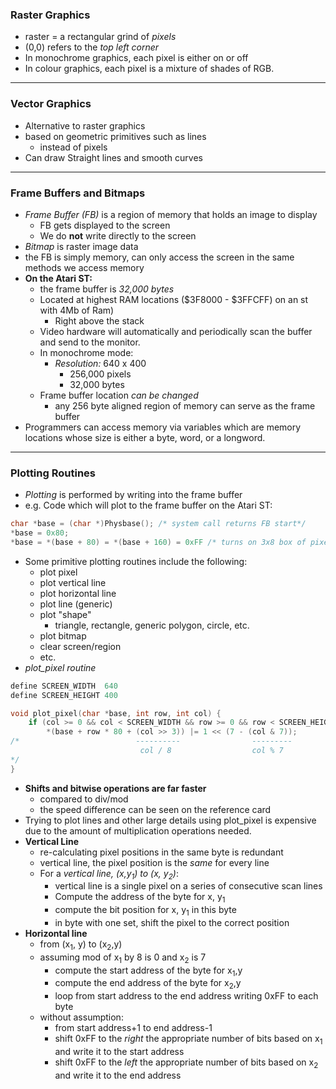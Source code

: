 ### Raster Graphics
- raster = a rectangular grind of *pixels*
- (0,0) refers to the *top left corner*
- In monochrome graphics, each pixel is either on or off
- In colour graphics, each pixel is a mixture of shades of RGB.
---
### Vector Graphics
- Alternative to raster graphics
- based on geometric primitives such as lines
	- instead of pixels
- Can draw Straight lines and smooth curves
---
### Frame Buffers and Bitmaps
- *Frame Buffer (FB)* is a region of memory that holds an image to display
	- FB gets displayed to the screen
	- We do **not** write directly to the screen
- *Bitmap* is raster image data
- the FB is simply memory, can only access the screen in the same methods we access memory
- **On the Atari ST:**
	- the frame buffer is *32,000 bytes*
	- Located at highest RAM locations ($3F8000 - $3FFCFF) on an st with 4Mb of Ram)
		- Right above the stack
	- Video hardware will automatically and periodically scan the buffer and send to the monitor.
	- In monochrome mode:
		- *Resolution:* 640 x 400
			- 256,000 pixels
			- 32,000 bytes
	- Frame buffer location *can be changed*
		- any 256 byte aligned region of memory can serve as the frame buffer
- Programmers can access memory via variables which are memory locations whose size is either a byte, word, or a longword.
---
### Plotting Routines
- *Plotting* is performed by writing into the frame buffer
- e.g. Code which will plot to the frame buffer on the Atari ST:
```C 
char *base = (char *)Physbase(); /* system call returns FB start*/
*base = 0x80;
*base = *(base + 80) = *(base + 160) = 0xFF /* turns on 3x8 box of pixels on the screen */
```
- Some primitive plotting routines include the following:
	- plot pixel
	- plot vertical line
	- plot horizontal line
	- plot line (generic)
	- plot "shape"
		- triangle, rectangle, generic polygon, circle, etc.
	- plot bitmap
	- clear screen/region
	- etc.
- *plot_pixel routine*
```c
define SCREEN_WIDTH  640
define SCREEN_HEIGHT 400

void plot_pixel(char *base, int row, int col) {
	if (col >= 0 && col < SCREEN_WIDTH && row >= 0 && row < SCREEN_HEIGHT)
		*(base + row * 80 + (col >> 3)) |= 1 << (7 - (col & 7));
/*                          ----------                ---------
							 col / 8                  col % 7
*/
}
```
- **Shifts and bitwise operations are far faster**
	- compared to div/mod
	- the speed difference can be seen on the reference card
- Trying to plot lines and other large details using plot_pixel is expensive due to the amount of multiplication operations needed.
- **Vertical Line**
	- re-calculating pixel positions in the same byte is redundant
	- vertical line, the pixel position is the *same* for every line
	- For a *vertical line, (x,y$_1$) to (x, y$_2$)*:
		- vertical line is a single pixel on a series of consecutive scan lines
		- Compute the address of the byte for x, y$_1$
		- compute the bit position for x, y$_1$ in this byte
		- in byte with one set, shift the pixel to the correct position
- **Horizontal line**
	- from (x$_1$, y) to (x$_2$,y)
	- assuming mod of x$_1$ by 8 is 0 and x$_2$ is 7
		- compute the start address of the byte for x$_1$,y
		- compute the end address of the byte for x$_2$,y
		- loop from start address to the end address writing 0xFF to each byte
	- without assumption:
		- from start address+1 to end address-1
		- shift 0xFF to the *right* the appropriate number of bits based on x$_1$ and write it to the start address
		- shift 0xFF to the *left* the appropriate number of bits based on x$_2$ and write it to the end address
